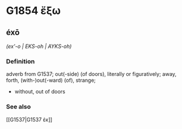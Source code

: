 # G1854 ἔξω

## éxō

_(ex'-o | EKS-oh | AYKS-oh)_

### Definition

adverb from G1537; out(-side) (of doors), literally or figuratively; away, forth, (with-)out(-ward) (of), strange; 

- without, out of doors

### See also

[[G1537|G1537 ἐκ]]
